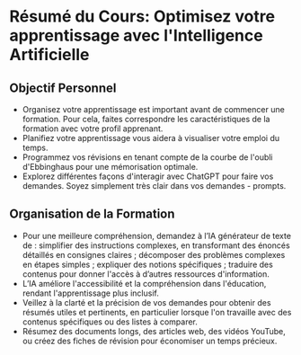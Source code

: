 # Résumé du Cours: Optimisez votre apprentissage avec l'Intelligence Artificielle

## Objectif Personnel

* Organisez votre apprentissage est important avant de commencer une formation. Pour cela, faites correspondre les caractéristiques de la formation avec votre profil apprenant.
* Planifiez votre apprentissage vous aidera à visualiser votre emploi du temps.
* Programmez vos révisions en tenant compte de la courbe de l'oubli d'Ebbinghaus pour une mémorisation optimale.
* Explorez différentes façons d'interagir avec ChatGPT pour faire vos demandes. Soyez simplement très clair dans vos demandes - prompts.

## Organisation de la Formation

* Pour une meilleure compréhension, demandez à l’IA générateur de texte de : simplifier des instructions complexes, en transformant des énoncés détaillés en consignes claires ; décomposer des problèmes complexes en étapes simples ; expliquer des notions spécifiques ; traduire des contenus pour donner l'accès à d’autres ressources d'information.
* L’IA améliore l'accessibilité et la compréhension dans l'éducation, rendant l'apprentissage plus inclusif.
* Veillez à la clarté et la précision de vos demandes pour obtenir des résumés utiles et pertinents, en particulier lorsque l'on travaille avec des contenus spécifiques ou des listes à comparer.
* Résumez des documents longs, des articles web, des vidéos YouTube, ou créez des fiches de révision pour économiser un temps précieux. 
